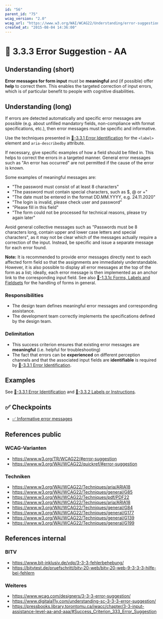 ```yaml
---
id: "56"
parent_id: "75"
wcag_version: "2.0"
wcag_url: "https://www.w3.org/WAI/WCAG22/Understanding/error-suggestion.html"
created_at: "2015-08-04 14:36:00"
---
```


# 📜 3.3.3 Error Suggestion - AA

## Understanding (short)

**Error messages for form input** must be **meaningful** and (if possible) offer **help** to correct them. This enables the targeted correction of input errors, which is of particular benefit to people with cognitive disabilities.

## Understanding (long)

If errors are detected automatically and specific error messages are possible (e.g. about unfilled mandatory fields, non-compliance with format specifications, etc.), then error messages must be specific and informative.

Use the techniques presented in [📜-3.3.1 Error Identification](/en/wcag/3.3.1-error-identification) for the `<label>` element and `aria-describedby` attribute.

If necessary, give specific examples of how a field should be filled in. This helps to correct the errors in a targeted manner. General error messages such as "An error has occurred" are not permitted if the cause of the error is known.

Some examples of meaningful messages are:

- "The password must consist of at least 8 characters"
- "The password must contain special characters, such as $, @ or +"
- "The date must be entered in the format DD.MM.YYYY, e.g. 24.11.2020"
- "The login is invalid, please check user and password"
- "Please fill in this field"
- "The form could not be processed for technical reasons, please try again later"

Avoid general collective messages such as "Passwords must be 8 characters long, contain upper and lower case letters and special characters", as it may not be clear which of the messages actually require a correction of the input. Instead, be specific and issue a separate message for each error found.

**Note:** It is recommended to provide error messages directly next to each affected form field so that the assignments are immediately understandable. However, it is also possible to display all error messages at the top of the form as a list; ideally, each error message is then implemented as an anchor link to the corresponding input field. See also [📜-1.3.1c Forms, Labels and Fieldsets](/en/wcag/1.3.1c-forms-labels-and-fieldsets) for the handling of forms in general.

### Responsibilities

- The design team defines meaningful error messages and corresponding assistance.
- The development team correctly implements the specifications defined by the design team.

### Delimitation

- This success criterion ensures that existing error messages are **meaningful** (i.e. helpful for troubleshooting)
- The fact that errors can be **experienced** on different perception channels and that the associated input fields are **identifiable** is required by [📜-3.3.1 Error Identification](/en/wcag/3.3.1-error-identification).

## Examples

See [📜-3.3.1 Error Identification](/en/wcag/3.3.1-error-identification) and [📜-3.3.2 Labels or Instructions](/en/wcag/3.3.2-labels-or-instructions).

## ✅ Checkpoints

- [✅ Informative error messages](informative-error-messages)

## References public

### WCAG-Varianten
- <https://www.w3.org/TR/WCAG22/#error-suggestion>
- <https://www.w3.org/WAI/WCAG22/quickref/#error-suggestion>

### Techniken
- <https://www.w3.org/WAI/WCAG22/Techniques/aria/ARIA18>
- <https://www.w3.org/WAI/WCAG22/Techniques/general/G85>
- <https://www.w3.org/WAI/WCAG22/Techniques/pdf/PDF22>
- <https://www.w3.org/WAI/WCAG22/Techniques/aria/ARIA18>
- <https://www.w3.org/WAI/WCAG22/Techniques/general/G84>
- <https://www.w3.org/WAI/WCAG22/Techniques/general/G177>
- <https://www.w3.org/WAI/WCAG22/Techniques/general/G139>
- <https://www.w3.org/WAI/WCAG22/Techniques/general/G199>

## References internal

### BITV
- <https://www.bit-inklusiv.de/vdp/3-3-3-fehlerbehebung/>
- <https://bitvtest.de/pruefschritt/bitv-20-web/bitv-20-web-9-3-3-3-hilfe-bei-fehlern>

### Weiteres
- <https://www.wcag.com/designers/3-3-3-error-suggestion/>
- <https://www.digitala11y.com/understanding-sc-3-3-3-error-suggestion/>
- <https://pressbooks.library.torontomu.ca/iwacc/chapter/3-3-input-assistance-level-aa-and-aaa/#Success_Criterion_333_Error_Suggestion>